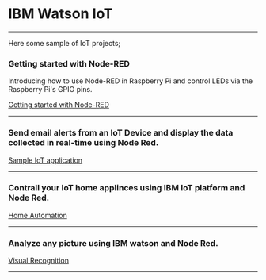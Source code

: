 # IBM Watson IoT
----------------------------------------------------------------------------------------------------

Here some sample of IoT projects;

### Getting started with Node-RED

Introducing how to use Node-RED in Raspberry Pi and control LEDs via the Raspberry Pi's GPIO pins.


[Getting started with Node-RED](Getting_started_with_Node-RED.md)

----------------------------------------------------------------------------------------------------

### Send email alerts from an IoT Device and display the data collected in real-time using Node Red.


[Sample IoT application](Sample-IoT-application.md)


----------------------------------------------------------------------------------------------------

### Contrall your IoT home applinces using IBM IoT platform and Node Red.



[Home Automation](HomeAutomation.md)

----------------------------------------------------------------------------------------------------

### Analyze any picture using IBM watson and Node Red.



[Visual Recognition](Visual_Recognition.md)

----------------------------------------------------------------------------------------------------
